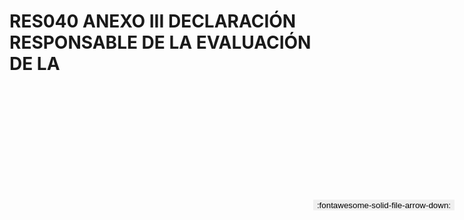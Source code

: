 
# RES040 ANEXO III DECLARACIÓN RESPONSABLE DE LA EVALUACIÓN DE LA

<a href='../RES040 ANEXO III DECLARACIÓN RESPONSABLE DE LA EVALUACIÓN DE LA.pdf' download>
<button class='md-button -primary' 
id='download-btn' style="position: fixed; top: 10%; right: 20px; 
        transform: translateY(-50%); z-index: 1000;  border: none; ">
:fontawesome-solid-file-arrow-down: 
</button>
</a>

<div 
    id='../RES040 ANEXO III DECLARACIÓN RESPONSABLE DE LA EVALUACIÓN DE LA.pdf' 
    data-pdf-url='../RES040 ANEXO III DECLARACIÓN RESPONSABLE DE LA EVALUACIÓN DE LA.pdf'
    style=' width: 100%; height: auto;overflow: auto;'>
</div>


